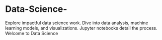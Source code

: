 # Data-Science-
Explore impactful data science work. Dive into data analysis, machine learning models, and visualizations. Jupyter notebooks detail the process. Welcome to Data Science
